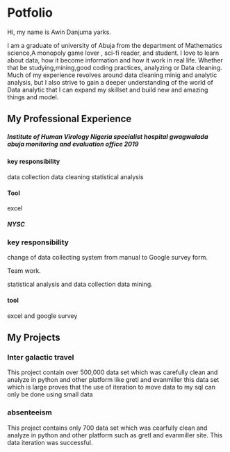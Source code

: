 # Potfolio
Hi, my name is Awin Danjuma yarks.

I am a graduate of university of Abuja from the department of Mathematics science,A monopoly game lover , sci-fi reader, and student. I love to learn about data, how it become information and how it work in real life. Whether that be studying,mining,good coding practices, analyzing or Data cleaning. Much of my experience revolves around data cleaning minig and analytic analysis, but I also strive to gain a deeper understanding of the world of Data analytic that I can expand my skillset and build new and amazing things and model.

## My Professional Experience
##### Institute of Human Virology Nigeria specialist hospital gwagwalada abuja monitoring and evaluation office 2019

#### key responsibility
data collection data cleaning statistical analysis

#### Tool
excel

##### NYSC
### key responsibility
change of data collecting system from manual to Google survey form.

Team work.

statistical analysis and data collection data mining.

#### tool
excel and google survey

## My Projects

### Inter galactic travel
This project contain over 500,000 data set which was carefully clean and analyze in python and other platform like gretl and evanmiller this data set which is large proves that the use of iteration to move data to my sql can only be done using small data 


### absenteeism
This project contains only 700 data set which was cearfully clean and analyze in python and other platform such as gretl and evanmiller site. This data iteration  was successful.

